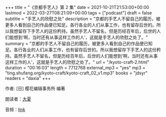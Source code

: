 +++
title = "《京都手艺人》第 2 集"
date = 2021-10-21T21:53:00+00:00
lastmod = 2022-03-27T08:21:09+00:00
tags = ["podcast"]
draft = false
subtitle = "手艺人的欣慰之处"
description = "京都的手艺人不留自己的履历，被更多人看到自己的作品便已知足。各行各业的人们从事工作，也有留存后世的。所以我想留存下手艺人的这份矜持。虽然手艺人不留名，但是历经百年后，后世的人们能想到‘啊，当时还有从事这样工作的人’，这就是手艺人的欣慰之处了。"
summary = "京都的手艺人不留自己的履历，被更多人看到自己的作品便已知足。各行各业的人们从事工作，也有留存后世的。所以我想留存下手艺人的这份矜持。虽然手艺人不留名，但是历经百年后，后世的人们能想到‘啊，当时还有从事这样工作的人’，这就是手艺人的欣慰之处了。"
url = "/kyoto-craft-2.html"
duration = "00:16:03"
length = 7712768
external_mp3 = "yes"
mp3 = "ting.shufang.org/kyoto-craft/kyoto-craft_02_v1.mp3"
books = "jdsyr"
readers = "daxia"
+++

作者: [日] 樱花编辑事务所 编著

朗读者：[大夏](/summer.html)

音频：[link](https://ting.shufang.org/kyoto-craft/kyoto-craft%5F02%5Fv1.mp3)
